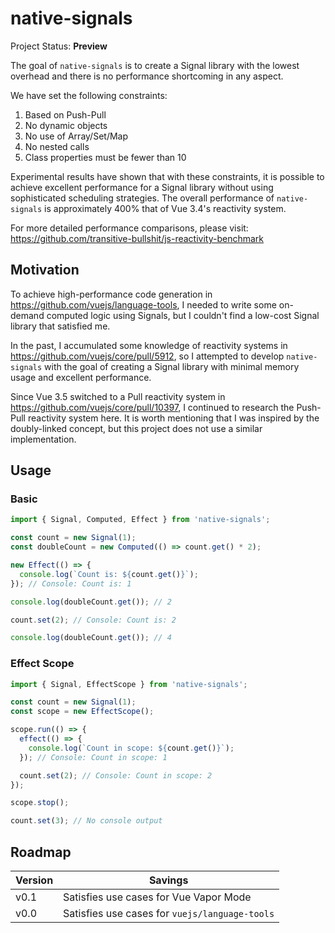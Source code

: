 # native-signals

Project Status: **Preview**

The goal of `native-signals` is to create a Signal library with the lowest overhead and there is no performance shortcoming in any aspect.

We have set the following constraints:

1. Based on Push-Pull
2. No dynamic objects
3. No use of Array/Set/Map
4. No nested calls
5. Class properties must be fewer than 10

Experimental results have shown that with these constraints, it is possible to achieve excellent performance for a Signal library without using sophisticated scheduling strategies. The overall performance of `native-signals` is approximately 400% that of Vue 3.4's reactivity system.

For more detailed performance comparisons, please visit: https://github.com/transitive-bullshit/js-reactivity-benchmark

## Motivation

To achieve high-performance code generation in https://github.com/vuejs/language-tools, I needed to write some on-demand computed logic using Signals, but I couldn't find a low-cost Signal library that satisfied me.

In the past, I accumulated some knowledge of reactivity systems in https://github.com/vuejs/core/pull/5912, so I attempted to develop `native-signals` with the goal of creating a Signal library with minimal memory usage and excellent performance.

Since Vue 3.5 switched to a Pull reactivity system in https://github.com/vuejs/core/pull/10397, I continued to research the Push-Pull reactivity system here. It is worth mentioning that I was inspired by the doubly-linked concept, but this project does not use a similar implementation.

## Usage

### Basic

```ts
import { Signal, Computed, Effect } from 'native-signals';

const count = new Signal(1);
const doubleCount = new Computed(() => count.get() * 2);

new Effect(() => {
  console.log(`Count is: ${count.get()}`);
}); // Console: Count is: 1

console.log(doubleCount.get()); // 2

count.set(2); // Console: Count is: 2

console.log(doubleCount.get()); // 4
```

### Effect Scope

```ts
import { Signal, EffectScope } from 'native-signals';

const count = new Signal(1);
const scope = new EffectScope();

scope.run(() => {
  effect(() => {
    console.log(`Count in scope: ${count.get()}`);
  }); // Console: Count in scope: 1

  count.set(2); // Console: Count in scope: 2
});

scope.stop();

count.set(3); // No console output
```

## Roadmap

| Version | Savings                                        |
|---------|------------------------------------------------|
| v0.1    | Satisfies use cases for Vue Vapor Mode         |
| v0.0    | Satisfies use cases for `vuejs/language-tools` |
